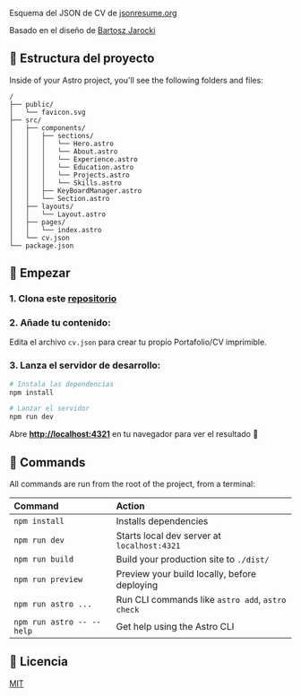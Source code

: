 <p>
Esquema del JSON de CV de <a href="https://jsonresume.org/schema/">jsonresume.org</a>
</p>

<p>
Basado en el diseño de <a href="https://github.com/BartoszJarocki/cv">Bartosz Jarocki</a>

</p>


## 🚀 Estructura del proyecto

Inside of your Astro project, you'll see the following folders and files:

```text
/
├── public/
│   └── favicon.svg
├── src/
│   ├── components/
│   │   ├── sections/
│   │   │   └── Hero.astro
│   │   │   └── About.astro
│   │   │   └── Experience.astro
│   │   │   └── Education.astro
│   │   │   └── Projects.astro
│   │   │   └── Skills.astro
│   │   ├── KeyBoardManager.astro
│   │   └── Section.astro
│   ├── layouts/
│   │   └── Layout.astro
│   ├── pages/
│   │   └── index.astro
│   └── cv.json
└── package.json
```

## 🚀 Empezar

### 1. Clona este [repositorio](https://github.com/gcruces95/minimalist-portfolio-json)

### 2. Añade tu contenido:
Edita el archivo `cv.json` para crear tu propio Portafolio/CV imprimible.
### 3. Lanza el servidor de desarrollo:

```bash
# Instala las dependencias
npm install

# Lanzar el servidor
npm run dev
```


Abre [**http://localhost:4321**](http://localhost:4321/) en tu navegador para ver el resultado 🚀

## 🧞 Commands

All commands are run from the root of the project, from a terminal:

| Command                   | Action                                           |
| :------------------------ | :----------------------------------------------- |
| `npm install`             | Installs dependencies                            |
| `npm run dev`             | Starts local dev server at `localhost:4321`      |
| `npm run build`           | Build your production site to `./dist/`          |
| `npm run preview`         | Preview your build locally, before deploying     |
| `npm run astro ...`       | Run CLI commands like `astro add`, `astro check` |
| `npm run astro -- --help` | Get help using the Astro CLI                     |


## 🔑 Licencia

[MIT](LICENSE.txt)